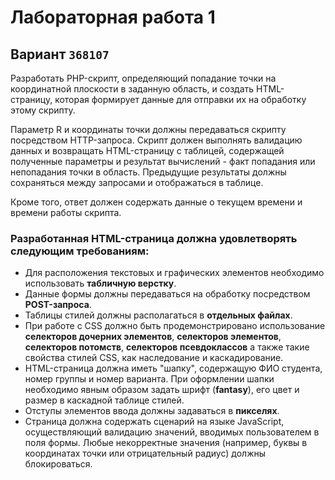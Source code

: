 # Лабораторная работа 1

## Вариант `368107`

Разработать PHP-скрипт, определяющий попадание точки на координатной плоскости в заданную область, и создать HTML-страницу, которая формирует данные для отправки их на обработку этому скрипту.

Параметр R и координаты точки должны передаваться скрипту посредством HTTP-запроса. Скрипт должен выполнять валидацию данных и возвращать HTML-страницу с таблицей, содержащей полученные параметры и результат вычислений - факт попадания или непопадания точки в область. Предыдущие результаты должны сохраняться между запросами и отображаться в таблице.

Кроме того, ответ должен содержать данные о текущем времени и времени работы скрипта.

### Разработанная HTML-страница должна удовлетворять следующим требованиям:

- Для расположения текстовых и графических элементов необходимо использовать **табличную верстку**.
- Данные формы должны передаваться на обработку посредством **POST-запроса**.
- Таблицы стилей должны располагаться в **отдельных файлах**.
- При работе с CSS должно быть продемонстрировано использование **селекторов дочерних элементов**, **селекторов элементов**, **селекторов потомств**, **селекторов псевдоклассов** а также такие свойства стилей CSS, как наследование и каскадирование.
- HTML-страница должна иметь "шапку", содержащую ФИО студента, номер группы и номер варианта. При оформлении шапки необходимо явным образом задать шрифт (**fantasy**), его цвет и размер в каскадной таблице стилей.
- Отступы элементов ввода должны задаваться в **пикселях**.
- Страница должна содержать сценарий на языке JavaScript, осуществляющий валидацию значений, вводимых пользователем в поля формы. Любые некорректные значения (например, буквы в координатах точки или отрицательный радиус) должны блокироваться.

